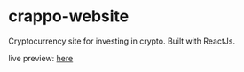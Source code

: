 # crappo-website

Cryptocurrency site for investing in crypto.
Built with ReactJs.

live preview: [here](crappo-website.netlify.app)
